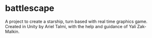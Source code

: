 # battlescape
A project to create a starship, turn based with real time graphics game.
Created in Unity by Ariel Talmi, with the help and guidance of Yali Zak-Malkin.
